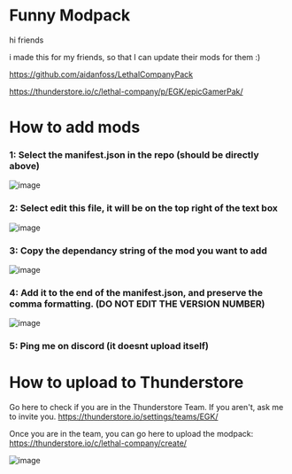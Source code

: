 
# Funny Modpack

hi friends

i made this for my friends, so that I can update their mods for them :)

https://github.com/aidanfoss/LethalCompanyPack

https://thunderstore.io/c/lethal-company/p/EGK/epicGamerPak/ 



# How to add mods

### 1: Select the manifest.json in the repo (should be directly above)

![image](https://github.com/user-attachments/assets/bcfc9da2-2659-4374-9460-2fb7953179f2)

### 2: Select edit this file, it will be on the top right of the text box

![image](https://github.com/user-attachments/assets/f08fcf06-20a5-4f9b-a6f8-64a70dd14131)

### 3: Copy the dependancy string of the mod you want to add

![image](https://github.com/user-attachments/assets/0a80c5f5-5eba-4d9f-a90b-3dd971cd1f00)

### 4: Add it to the end of the manifest.json, and preserve the comma formatting. (DO NOT EDIT THE VERSION NUMBER) 

![image](https://github.com/user-attachments/assets/5d5c31c3-0b2e-46e3-92a1-0f0e0ac02390)

### 5: Ping me on discord (it doesnt upload itself)

# How to upload to Thunderstore

Go here to check if you are in the Thunderstore Team. If you aren't, ask me to invite you. https://thunderstore.io/settings/teams/EGK/

Once you are in the team, you can go here to upload the modpack: https://thunderstore.io/c/lethal-company/create/

![image](https://github.com/user-attachments/assets/daaf03de-01a2-4850-afe5-7180208d8e12)

